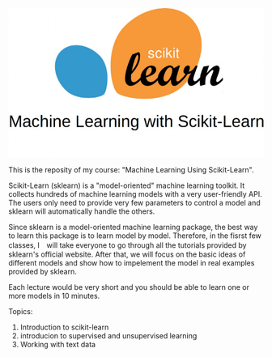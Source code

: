 ![SKL logo](https://github.com/pipidog/SKLclass/raw/master/SKL_logo.jpg)    

This is the reposity of my course: "Machine Learning Using Scikit-Learn".

Scikit-Learn (sklearn) is a "model-oriented" machine learning toolkit. 
It collects hundreds of machine learning models with a very user-friendly 
API. The users only need to provide very few parameters to control a model 
and sklearn will automatically handle the others. 

Since sklearn is a model-oriented machine learning package, the best way
to learn this package is to learn model by model. Therefore, in the fisrst 
few classes, I　will take everyone to go through all the tutorials provided
by sklearn's official website. After that, we will focus on the basic ideas 
of different models and show how to impelement the model in real examples 
provided by sklearn.

Each lecture would be very short and you should be able to learn one or 
more models in 10 minutes. 

Topics:

1. Introduction to scikit-learn
2. introducion to supervised and unsupervised learning
3. Working with text data